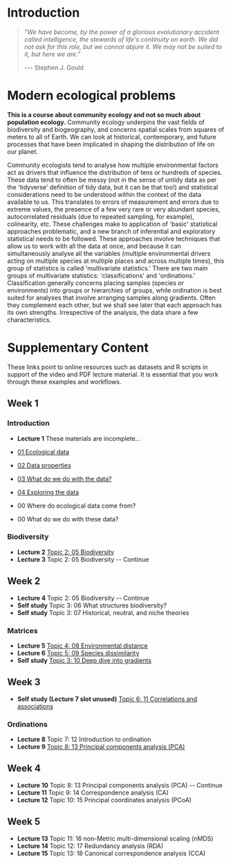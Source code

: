 # Introduction

> *"We have become, by the power of a glorious evolutionary accident called intelligence, the stewards of life's continuity on earth. We did not ask for this role, but we cannot abjure it. We may not be suited to it, but here we are."*
>
> --- Stephen J. Gould

# Modern ecological problems

**This is a course about community ecology and not so much about population ecology.** Community ecology underpins the vast fields of biodiversity and biogeography, and concerns spatial scales from squares of meters to all of Earth. We can look at historical, contemporary, and future processes that have been implicated in shaping the distribution of life on our planet.

Community ecologists tend to analyse how multiple environmental factors act as drivers that influence the distribution of tens or hundreds of species. These data tend to often be messy (not in the sense of untidy data as per the 'tidyverse' definition of tidy data, but it can be that too!) and statistical considerations need to be understood within the context of the data available to us. This translates to errors of measurement and errors due to extreme values, the presence of a few very rare or very abundant species, autocorrelated residuals (due to repeated sampling, for example), colinearity, etc. These challenges make to application of 'basic' statistical approaches problematic, and a new branch of inferential and exploratory statistical needs to be followed. These approaches involve techniques that allow us to work with all the data at once, and because it can simultaneously analyse all the variables (multiple environmental drivers acting on multiple species at multiple places and across multiple times), this group of statistics is called 'multivariate statistics.' There are two main groups of multivariate statistics: 'classifications' and 'ordinations.' Classification generally concerns placing samples (species or environments) into groups or hierarchies of groups, while ordination is best suited for analyses that involve arranging samples along gradients. Often they complement each other, but we shall see later that each approach has its own strengths. Irrespective of the analysis, the data share a few characteristics.

# Supplementary Content

These links point to online resources such as datasets and R scripts in support of the video and PDF lecture material. It is essential that you work through these examples and workflows.

## Week 1

### Introduction

-   **Lecture 1** These materials are incomplete...

-   [01 Ecological data](https://nbviewer.jupyter.org/github/ajsmit/Quantitative_Ecology/blob/main/jupyter_lab/01-ecological_data.ipynb)

-   [02 Data properties](https://nbviewer.jupyter.org/github/ajsmit/Quantitative_Ecology/blob/main/jupyter_lab/02-data_properties.ipynb)

-   [03 What do we do with the data?](https://nbviewer.jupyter.org/github/ajsmit/Quantitative_Ecology/blob/main/jupyter_lab/03-doing_data.ipynb)

-   [04 Exploring the data](https://nbviewer.jupyter.org/github/ajsmit/Quantitative_Ecology/blob/main/jupyter_lab/04-exploring_data.ipynb)

-   00 Where do ecological data come from?

-   00 What do we do with these data?

### Biodiversity

-   **Lecture 2** [Topic 2: 05 Biodiversity](https://github.com/ajsmit/Quantitative_Ecology/blob/main/jupyter_lab/05-biodiversity.ipynb)
-   **Lecture 3** Topic 2: 05 Biodiversity -- Continue

## Week 2

-   **Lecture 4** Topic 2: 05 Biodiversity -- Continue
-   **Self study** Topic 3: 06 What structures biodiversity?
-   **Self study** Topic 3: 07 Historical, neutral, and niche theories

### Matrices

-   **Lecture 5** [Topic 4: 08 Environmental distance](https://github.com/ajsmit/Quantitative_Ecology/blob/main/jupyter_lab/08-environmental_distance.ipynb)
-   **Lecture 6** [Topic 5: 09 Species dissimilarity](https://github.com/ajsmit/Quantitative_Ecology/blob/main/jupyter_lab/09-species_dissimilarity.ipynb)
-   **Self study** [Topic 3: 10 Deep dive into gradients](https://github.com/ajsmit/Quantitative_Ecology/blob/main/jupyter_lab/10-deep_dive_into_gradients.ipynb)

## Week 3

-   **Self study (Lecture 7 slot unused)** [Topic 6: 11 Correlations and associations](https://github.com/ajsmit/Quantitative_Ecology/blob/main/jupyter_lab/11-correlations_and_associations.ipynb)

### Ordinations

-   **Lecture 8** Topic 7: 12 Introduction to ordination
-   **Lecture 9** [Topic 8: 13 Principal components analysis (PCA)](https://github.com/ajsmit/Quantitative_Ecology/blob/main/jupyter_lab/12-PCA.ipynb)

## Week 4

-   **Lecture 10** Topic 8: 13 Principal components analysis (PCA) -- Continue
-   **Lecture 11** Topic 9: 14 Correspondence analysis (CA)
-   **Lecture 12** Topic 10: 15 Principal coordinates analysis (PCoA)

## Week 5

-   **Lecture 13** Topic 11: 16 non-Metric multi-dimensional scaling (nMDS)
-   **Lecture 14** Topic 12: 17 Redundancy analysis (RDA)
-   **Lecture 15** Topic 13: 18 Canonical correspondence analysis (CCA)

